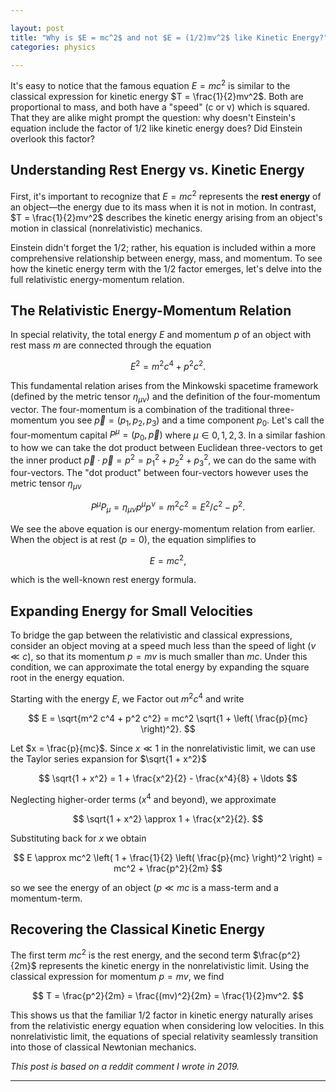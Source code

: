```yaml
---

layout: post  
title: "Why is $E = mc^2$ and not $E = (1/2)mv^2$ like Kinetic Energy?"  
categories: physics

---
```


It's easy to notice that the famous equation $E = mc^2$ is similar to the classical expression for kinetic energy $T = \frac{1}{2}mv^2$. Both are proportional to mass, and both have a "speed" (c or v) which is squared. That they are alike might prompt the question: why doesn't Einstein's equation include the factor of 1/2 like kinetic energy does? Did Einstein overlook this factor?

## Understanding Rest Energy vs. Kinetic Energy

First, it's important to recognize that $E = mc^2$ represents the **rest energy** of an object—the energy due to its mass when it is not in motion. In contrast, $T = \frac{1}{2}mv^2$ describes the kinetic energy arising from an object's motion in classical (nonrelativistic) mechanics.

Einstein didn't forget the 1/2; rather, his equation is included within a more comprehensive relationship between energy, mass, and momentum. To see how the kinetic energy term with the 1/2 factor emerges, let's delve into the full relativistic energy-momentum relation.

## The Relativistic Energy-Momentum Relation

In special relativity, the total energy $E$ and momentum $p$ of an object with rest mass $m$ are connected through the equation

$$
E^2 = m^2 c^4 + p^2 c^2.
$$

This fundamental relation arises from the Minkowski spacetime framework (defined by the metric tensor $\eta_{\mu\nu}$) and the definition of the four-momentum vector. The four-momentum is a combination of the traditional three-momentum you see $\vec{p}=(p_{1},p_{2},p_{3})$ and a time component $p_{0}$. Let's call the four-momentum capital $P^{\mu}=(p_{0},\vec{p})$ where $\mu\in{0,1,2,3}$. In a similar fashion to how we can take the dot product between Euclidean three-vectors to get the inner product $\vec{p}\cdot\vec{p}=p^{2}=p_{1}^{2}+p_{2}^{2}+p_{3}^{2}$, we can do the same with four-vectors. The "dot product" between four-vectors however uses the metric tensor $\eta_{\mu\nu}$

$$
P^{\mu}P_{\mu} = \eta_{\mu\nu}p^{\mu}p^{\nu} = m^{2}c^{2} = E^{2}/c^{2} - p^{2}.
$$

We see the above equation is our energy-momentum relation from earlier. When the object is at rest ($p = 0$), the equation simplifies to

$$
E = mc^2,
$$

which is the well-known rest energy formula.

## Expanding Energy for Small Velocities

To bridge the gap between the relativistic and classical expressions, consider an object moving at a speed much less than the speed of light $(v \ll c)$, so that its momentum $p = mv$ is much smaller than $mc$. Under this condition, we can approximate the total energy by expanding the square root in the energy equation.

Starting with the energy $E$, we Factor out $m^2 c^4$ and write

$$
E = \sqrt{m^2 c^4 + p^2 c^2} = mc^2 \sqrt{1 + \left( \frac{p}{mc} \right)^2}.
$$

Let $x = \frac{p}{mc}$. Since $x \ll 1$ in the nonrelativistic limit, we can use the Taylor series expansion for $\sqrt{1 + x^2}$

$$
\sqrt{1 + x^2} = 1 + \frac{x^2}{2} - \frac{x^4}{8} + \ldots
$$

Neglecting higher-order terms ($x^4$ and beyond), we approximate

$$
\sqrt{1 + x^2} \approx 1 + \frac{x^2}{2}.
$$

Substituting back for $x$ we obtain

$$
E \approx mc^2 \left( 1 + \frac{1}{2} \left( \frac{p}{mc} \right)^2 \right) = mc^2 + \frac{p^2}{2m}
$$

so we see the energy of an object $(p\ll mc$ is a mass-term and a momentum-term.

## Recovering the Classical Kinetic Energy

The first term $mc^2$ is the rest energy, and the second term $\frac{p^2}{2m}$ represents the kinetic energy in the nonrelativistic limit. Using the classical expression for momentum $p = mv$, we find

$$
T = \frac{p^2}{2m} = \frac{(mv)^2}{2m} = \frac{1}{2}mv^2.
$$

This shows us that the familiar 1/2 factor in kinetic energy naturally arises from the relativistic energy equation when considering low velocities. In this nonrelativistic limit, the equations of special relativity seamlessly transition into those of classical Newtonian mechanics.

<i>This post is based on a reddit comment I wrote in 2019.</i>

---
